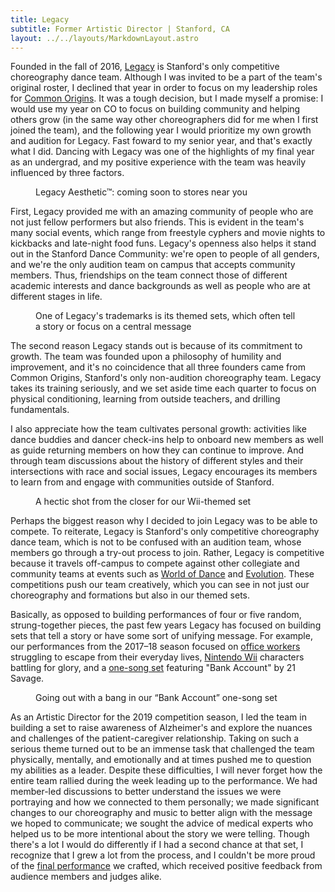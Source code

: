 ```yaml
---
title: Legacy
subtitle: Former Artistic Director | Stanford, CA
layout: ../../layouts/MarkdownLayout.astro
---
```


Founded in the fall of 2016, [Legacy](https://www.instagram.com/lgcy_dance/) is Stanford's only competitive choreography dance team. Although I was invited to be a part of the team's original roster, I declined that year in order to focus on my leadership roles for [Common Origins](/dancer/common_origins). It was a tough decision, but I made myself a promise: I would use my year on CO to focus on building community and helping others grow (in the same way other choreographers did for me when I first joined the team), and the following year I would prioritize my own growth and audition for Legacy. Fast foward to my senior year, and that's exactly what I did. Dancing with Legacy was one of the highlights of my final year as an undergrad, and my positive experience with the team was heavily influenced by three factors.

<figure>
    <img src="/assets/dancer/legacy_squad_1300.jpg"
            srcset="/assets/dancer/legacy_squad_200.jpg 200w, /assets/dancer/legacy_squad_400.jpg 400w, /assets/dancer/legacy_squad_800.jpg 800w, /assets/dancer/legacy_squad_1000.jpg 1000w, /assets/dancer/legacy_squad_1300.jpg 1300w"
            sizes="(min-width: 1000px) 380px, (min-width: 900px) 40vw, (min-width: 750px) 45vw, (min-width: 600px) 55vw, (min-width: 400px) 70vw, 75vw"
            alt="">
    <figcaption>Legacy Aesthetic™: coming soon to stores near you</figcaption>
</figure>

First, Legacy provided me with an amazing community of people who are not just fellow performers but also friends. This is evident in the team's many social events, which range from freestyle cyphers and movie nights to kickbacks and late-night food funs. Legacy's openness also helps it stand out in the Stanford Dance Community: we're open to people of all genders, and we're the only audition team on campus that accepts community members. Thus, friendships on the team connect those of different academic interests and dance backgrounds as well as people who are at different stages in life.

<figure>
    <img src="/assets/dancer/folders_2000.jpg"
            srcset="/assets/dancer/folders_200.jpg 200w, /assets/dancer/folders_400.jpg 400w, /assets/dancer/folders_800.jpg 800w, /assets/dancer/folders_1000.jpg 1000w, /assets/dancer/folders_2000.jpg 2000w"
            sizes="(min-width: 1200px) 500px, (min-width: 900px) 45vw, (min-width: 750px) 50vw, (min-width: 600px) 55vw, (min-width: 500px) 70vw, 75vw"
            alt="">
    <figcaption>One of Legacy's trademarks is its themed sets, which often tell a story or focus on a central message</figcaption>
</figure>

The second reason Legacy stands out is because of its commitment to growth. The team was founded upon a philosophy of humility and improvement, and it's no coincidence that all three founders came from Common Origins, Stanford's only non-audition choreography team. Legacy takes its training seriously, and we set aside time each quarter to focus on  physical conditioning, learning from outside teachers, and drilling fundamentals.

I also appreciate how the team cultivates personal growth: activities like dance buddies and dancer check-ins help to onboard new members as well as guide returning members on how they can continue to improve. And through team discussions about the history of different styles and their intersections with race and social issues, Legacy encourages its members to learn from and engage with communities outside of Stanford.

<figure>
    <img src="/assets/dancer/smash_finale_2000.jpg"
            srcset="/assets/dancer/smash_finale_200.jpg 200w, /assets/dancer/smash_finale_400.jpg 400w, /assets/dancer/smash_finale_800.jpg 800w, /assets/dancer/smash_finale_1000.jpg 1000w, /assets/dancer/smash_finale_2000.jpg 2000w"
            sizes="(min-width: 1200px) 500px, (min-width: 900px) 45vw, (min-width: 750px) 50vw, (min-width: 600px) 55vw, (min-width: 500px) 70vw, 75vw"
            alt="">
    <figcaption>A hectic shot from the closer for our Wii-themed set</figcaption>
</figure>

Perhaps the biggest reason why I decided to join Legacy was to be able to compete. To reiterate, Legacy is Stanford's only competitive choreography dance team, which is not to be confused with an audition team, whose members go through a try-out process to join. Rather, Legacy is competitive because it travels off-campus to compete against other collegiate and community teams at events such as [World of Dance](https://youtu.be/ZDVi1JPV36I) and [Evolution](https://youtu.be/QskqQMetUtk). These competitions push our team creatively, which you can see in not just our choreography and formations but also in our themed sets.

Basically, as opposed to building performances of four or five random, strung-together pieces, the past few years Legacy has focused on building sets that tell a story or have some sort of unifying message. For example, our performances from the 2017–18 season focused on [office workers](https://youtu.be/dGqQ0_Q_LdQ) struggling to escape from their everyday lives, [Nintendo Wii](https://youtu.be/FBR9G-KPYzo) characters battling for glory, and a [one-song set](https://youtu.be/Sfppm-HPfk0) featuring "Bank Account" by 21 Savage.

<figure>
    <img src="/assets/dancer/bank_account_1800.jpg"
            srcset="/assets/dancer/bank_account_200.jpg 200w, /assets/dancer/bank_account_400.jpg 400w, /assets/dancer/bank_account_1000.jpg 1000w, /assets/dancer/bank_account_1800.jpg 1800w"
            sizes="(min-width: 1200px) 500px, (min-width: 900px) 45vw, (min-width: 750px) 50vw, (min-width: 600px) 55vw, (min-width: 500px) 70vw, 75vw"
            alt="">
    <figcaption>Going out with a bang in our &ldquo;Bank Account&rdquo; one-song set</figcaption>
</figure>

As an Artistic Director for the 2019 competition season, I led the team in building a set to raise awareness of Alzheimer's and explore the nuances and challenges of the patient-caregiver relationship. Taking on such a serious theme turned out to be an immense task that challenged the team physically, mentally, and emotionally and at times pushed me to question my abilities as a leader. Despite these difficulties, I will never forget how the entire team rallied during the week leading up to the performance. We had member-led discussions to better understand the issues we were portraying and how we connected to them personally; we made significant changes to our choreography and music to better align with the message we hoped to communicate; we sought the advice of medical experts who helped us to be more intentional about the story we were telling. Though there's a lot I would do differently if I had a second chance at that set, I recognize that I grew a lot from the process, and I couldn't be more proud of the [final performance](https://youtu.be/p_79cRNoYlY) we crafted, which received positive feedback from audience members and judges alike.
